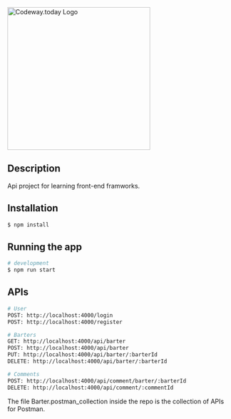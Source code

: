 <a href="http://learning.codeway.today" target="blank"><img src="https://codeway.today/wp-content/uploads/2021/10/codeway2.svg" width="320" alt="Codeway.today Logo" /></a>

## Description

Api project for learning front-end framworks.

## Installation

```bash
$ npm install
```

## Running the app

```bash
# development
$ npm run start

```

## APIs

```bash
# User
POST: http://localhost:4000/login
POST: http://localhost:4000/register

# Barters
GET: http://localhost:4000/api/barter
POST: http://localhost:4000/api/barter
PUT: http://localhost:4000/api/barter/:barterId
DELETE: http://localhost:4000/api/barter/:barterId

# Comments
POST: http://localhost:4000/api/comment/barter/:barterId
DELETE: http://localhost:4000/api/comment/:commentId

```

The file Barter.postman_collection inside the repo is the collection of APIs for Postman.

